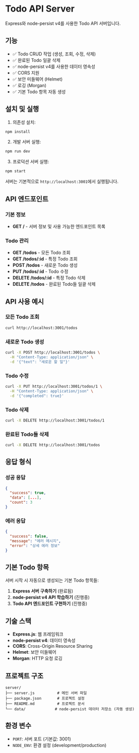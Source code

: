 # Todo API Server

Express와 node-persist v4를 사용한 Todo API 서버입니다.

## 기능

- ✅ Todo CRUD 작업 (생성, 조회, 수정, 삭제)
- ✅ 완료된 Todo 일괄 삭제
- ✅ node-persist v4를 사용한 데이터 영속성
- ✅ CORS 지원
- ✅ 보안 미들웨어 (Helmet)
- ✅ 로깅 (Morgan)
- ✅ 기본 Todo 항목 자동 생성

## 설치 및 실행

1. 의존성 설치:
```bash
npm install
```

2. 개발 서버 실행:
```bash
npm run dev
```

3. 프로덕션 서버 실행:
```bash
npm start
```

서버는 기본적으로 `http://localhost:3001`에서 실행됩니다.

## API 엔드포인트

### 기본 정보
- **GET /** - 서버 정보 및 사용 가능한 엔드포인트 목록

### Todo 관리
- **GET /todos** - 모든 Todo 조회
- **GET /todos/:id** - 특정 Todo 조회
- **POST /todos** - 새로운 Todo 생성
- **PUT /todos/:id** - Todo 수정
- **DELETE /todos/:id** - 특정 Todo 삭제
- **DELETE /todos** - 완료된 Todo들 일괄 삭제

## API 사용 예시

### 모든 Todo 조회
```bash
curl http://localhost:3001/todos
```

### 새로운 Todo 생성
```bash
curl -X POST http://localhost:3001/todos \
  -H "Content-Type: application/json" \
  -d '{"text": "새로운 할 일"}'
```

### Todo 수정
```bash
curl -X PUT http://localhost:3001/todos/1 \
  -H "Content-Type: application/json" \
  -d '{"completed": true}'
```

### Todo 삭제
```bash
curl -X DELETE http://localhost:3001/todos/1
```

### 완료된 Todo들 삭제
```bash
curl -X DELETE http://localhost:3001/todos
```

## 응답 형식

### 성공 응답
```json
{
  "success": true,
  "data": [...],
  "count": 3
}
```

### 에러 응답
```json
{
  "success": false,
  "message": "에러 메시지",
  "error": "상세 에러 정보"
}
```

## 기본 Todo 항목

서버 시작 시 자동으로 생성되는 기본 Todo 항목들:

1. **Express 서버 구축하기** (완료됨)
2. **node-persist v4 API 학습하기** (진행중)
3. **Todo API 엔드포인트 구현하기** (진행중)

## 기술 스택

- **Express.js**: 웹 프레임워크
- **node-persist v4**: 데이터 영속성
- **CORS**: Cross-Origin Resource Sharing
- **Helmet**: 보안 미들웨어
- **Morgan**: HTTP 요청 로깅

## 프로젝트 구조

```
server/
├── server.js          # 메인 서버 파일
├── package.json       # 프로젝트 설정
├── README.md          # 프로젝트 문서
└── data/             # node-persist 데이터 저장소 (자동 생성)
```

## 환경 변수

- `PORT`: 서버 포트 (기본값: 3001)
- `NODE_ENV`: 환경 설정 (development/production) 